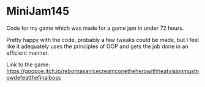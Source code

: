 # MiniJam145

Code for my game which was made for a game jam in under 72 hours.

Pretty happy with the code, probably a few tweaks could be made, but I feel like it adequately uses the principles of OOP and gets the job done in an efficient manner.

Link to the game: 
https://goopoe.itch.io/rebornasanicecreamconetheherowithheatvisionmustnowdefeatthefinalboss
